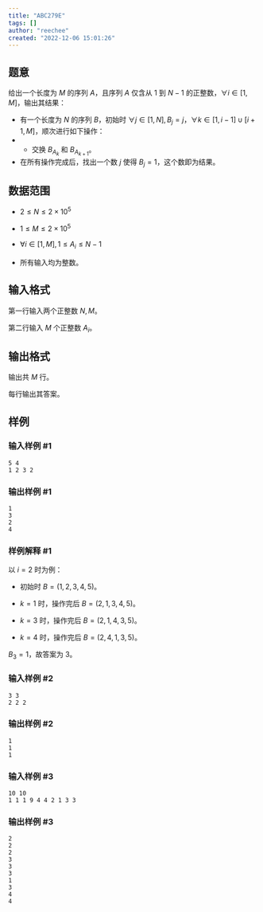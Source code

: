 ```yaml
---
title: "ABC279E"
tags: []
author: "reechee"
created: "2022-12-06 15:01:26"
---
```


## 题意

给出一个长度为 $M$ 的序列 $A$，且序列 $A$ 仅含从 $1$ 到 $N-1$ 的正整数，$\forall i \in [1,M]$，输出其结果：

- 有一个长度为 $N$ 的序列 $B$，初始时 $\forall j \in [1,N], B_j=j$，$\forall k \in [1,i-1] \cup [i+1,M]$，顺次进行如下操作：
- - 交换 $B_{A_k}$ 和 $B_{A_{k+1}}$。
- 在所有操作完成后，找出一个数 $j$ 使得 $B_j=1$，这个数即为结果。

## 数据范围

- $2 \leq N \leq 2 \times 10^5$

- $1 \leq M \leq 2 \times 10^5$

- $\forall i \in [1,M], 1 \leq A_i \leq N-1$

- 所有输入均为整数。

## 输入格式

第一行输入两个正整数 $N,M$。

第二行输入 $M$ 个正整数 $A_i$。

## 输出格式

输出共 $M$ 行。

每行输出其答案。

## 样例

### 输入样例 #1

```
5 4
1 2 3 2
```

### 输出样例 #1

```
1
3
2
4
```

### 样例解释 #1

以 $i=2$ 时为例：

- 初始时 $B=(1,2,3,4,5)$。

- $k=1$ 时，操作完后 $B=(2,1,3,4,5)$。

- $k=3$ 时，操作完后 $B=(2,1,4,3,5)$。

- $k=4$ 时，操作完后 $B=(2,4,1,3,5)$。

$B_3=1$，故答案为 $3$。

### 输入样例 #2

```
3 3
2 2 2
```

### 输出样例 #2

```
1
1
1
```

### 输入样例 #3

```
10 10
1 1 1 9 4 4 2 1 3 3
```

### 输出样例 #3

```
2
2
2
3
3
3
1
3
4
4
```
